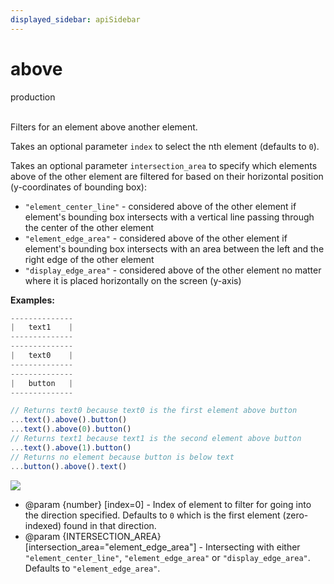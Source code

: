 ```yaml
---
displayed_sidebar: apiSidebar
---
```

# above
<span class="theme-doc-version-badge badge badge--success">production</span><br/><br/>

Filters for an element above another element.

Takes an optional parameter `index` to select the nth element (defaults to `0`).

Takes an optional parameter `intersection_area` to specify which elements above of the other element are filtered for based on their horizontal position (y-coordinates of bounding box):
- `"element_center_line"` - considered above of the other element if element's bounding box intersects with a vertical line passing through the center of the other element
- `"element_edge_area"` - considered above of the other element if element's bounding box intersects with an area between the left and the right edge of the other element
- `"display_edge_area"` - considered above of the other element no matter where it is placed horizontally on the screen (y-axis)

**Examples:**
```typescript 
--------------
|   text1    |
--------------
--------------
|   text0    |
--------------
--------------
|   button   |
--------------

// Returns text0 because text0 is the first element above button
...text().above().button()
...text().above(0).button()
// Returns text1 because text1 is the second element above button
...text().above(1).button()
// Returns no element because button is below text
...button().above().text()
```
![](/img/gif/above.gif)

   * @param {number} [index=0] - Index of element to filter for going into the direction specified. Defaults to `0` which is the first element (zero-indexed) found in that direction.
   * @param {INTERSECTION_AREA} [intersection_area="element_edge_area"] - Intersecting with either `"element_center_line"`, `"element_edge_area"` or `"display_edge_area"`. Defaults to `"element_edge_area"`.
